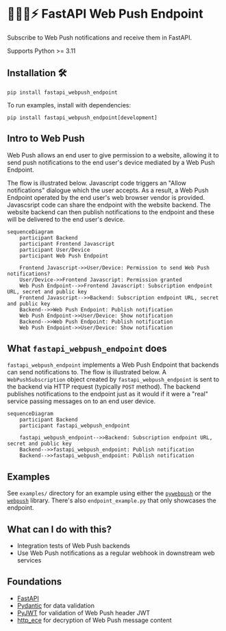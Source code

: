 # 🫸💬📲⚡ FastAPI Web Push Endpoint
Subscribe to Web Push notifications and receive them in FastAPI.

Supports Python >= 3.11

## Installation 🛠️
```console
pip install fastapi_webpush_endpoint
```

To run examples, install with dependencies:
```console
pip install fastapi_webpush_endpoint[development]
```

## Intro to Web Push
Web Push allows an end user to give permission to a website, allowing it to send push notifications to the end user's device mediated by a Web Push Endpoint.

The flow is illustrated below. Javascript code triggers an "Allow notifications" dialogue which the user accepts. As a result, a Web Push Endpoint operated by the end user's web browser vendor is provided. Javascsript code can share the endpoint with the website backend. The website backend can then publish notifications to the endpoint and these will be delivered to the end user's device.
```mermaid
sequenceDiagram
    participant Backend
    participant Frontend Javascript
    participant User/Device
    participant Web Push Endpoint

    Frontend Javascript->>User/Device: Permission to send Web Push notifications?
    User/Device->>Frontend Javascript: Permission granted
    Web Push Endpoint-->>Frontend Javascript: Subscription endpoint URL, secret and public key
    Frontend Javascript-->>Backend: Subscription endpoint URL, secret and public key
    Backend-->>Web Push Endpoint: Publish notification
    Web Push Endpoint->>User/Device: Show notification
    Backend-->>Web Push Endpoint: Publish notification
    Web Push Endpoint->>User/Device: Show notification
```

## What `fastapi_webpush_endpoint` does
`fastapi_webpush_endpoint` implements a Web Push Endpoint that backends can send notifications to. The flow is illustrated below. A `WebPushSubscription` object created by `fastapi_webpush_endpoint` is sent to the backend via HTTP request (typically `POST` method). The backend publishes notifications to the endpoint just as it would if it were a "real" service passing messages on to an end user device.
```mermaid
sequenceDiagram
    participant Backend
    participant fastapi_webpush_endpoint

    fastapi_webpush_endpoint-->>Backend: Subscription endpoint URL, secret and public key
    Backend-->>fastapi_webpush_endpoint: Publish notification
    Backend-->>fastapi_webpush_endpoint: Publish notification
```

## Examples
See `examples/` directory for an example using either the [`pywebpush`](https://github.com/web-push-libs/pywebpush) or the [`webpush`](https://github.com/delvinru/webpush-py) library. There's also `endpoint_example.py` that only showcases the endpoint.

## What can I do with this?
* Integration tests of Web Push backends
* Use Web Push notifications as a regular webhook in downstream web services

## Foundations
* [FastAPI](https://github.com/tiangolo/fastapi)
* [Pydantic](https://github.com/pydantic/pydantic) for data validation
* [PyJWT](https://github.com/jpadilla/pyjwt) for validation of Web Push header JWT
* [http_ece](https://github.com/web-push-libs/encrypted-content-encoding) for decryption of Web Push message content